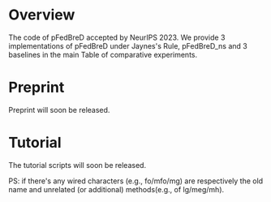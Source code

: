 # Overview

The code of pFedBreD accepted by NeurIPS 2023. We provide 3 implementations of pFedBreD under Jaynes's Rule, pFedBreD_ns and 3 baselines in the main Table of comparative experiments.


# Preprint

Preprint will soon be released.

# Tutorial

The tutorial scripts will soon be released.


PS: if there's any wired characters (e.g., fo/mfo/mg) are respectively the old name and unrelated (or additional) methods(e.g., of lg/meg/mh).
